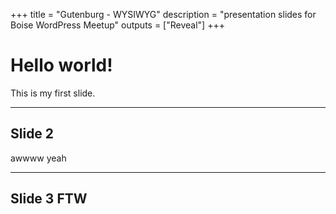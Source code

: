 +++
title = "Gutenburg - WYSIWYG"
description = "presentation slides for Boise WordPress Meetup"
outputs = ["Reveal"]
+++

# Hello world!

This is my first slide.

---

## Slide 2

awwww yeah

---

## Slide 3 FTW